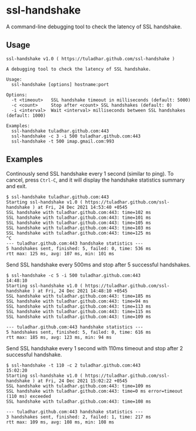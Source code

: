 # ssl-handshake
A command-line debugging tool to check the latency of SSL handshake.

## Usage
```
ssl-handshake v1.0 ( https://tuladhar.github.com/ssl-handshake )

A debugging tool to check the latency of SSL handshake.

Usage:
  ssl-handshake [options] hostname:port

Options:
  -t <timeout>   SSL handshake timeout in milliseconds (default: 5000)
  -c <count>     Stop after <count> SSL handshakes (default: 0)
  -i <interval>  Wait <interval> milliseconds between SSL handshakes (default: 1000)

Examples:
  ssl-handshake tuladhar.github.com:443
  ssl-handshake -c 3 -i 500 tuladhar.github.com:443
  ssl-handshake -t 500 imap.gmail.com:993
```

## Examples

Continously send SSL handshake every 1 second (similar to ping). To cancel, press `Ctrl-C`, and it will display the handshake statistics summary and exit.
```
$ ssl-handshake tuladhar.github.com:443
Starting ssl-handshake v1.0 ( https://tuladhar.github.com/ssl-handshake ) at Fri, 24 Dec 2021 14:53:40 +0545
SSL handshake with tuladhar.github.com:443: time=102 ms
SSL handshake with tuladhar.github.com:443: time=101 ms
SSL handshake with tuladhar.github.com:443: time=105 ms
SSL handshake with tuladhar.github.com:443: time=103 ms
SSL handshake with tuladhar.github.com:443: time=125 ms
^C
--- tuladhar.github.com:443 handshake statistics ---
5 handshakes sent, finished: 5, failed: 0, time: 536 ms
rtt max: 125 ms, avg: 107 ms, min: 101 ms
```

Send SSL handshake every 500ms and stop after 5 successful handshakes. 
```
$ ssl-handshake -c 5 -i 500 tuladhar.github.com:443                           14:48:10
Starting ssl-handshake v1.0 ( https://tuladhar.github.com/ssl-handshake ) at Fri, 24 Dec 2021 14:48:10 +0545
SSL handshake with tuladhar.github.com:443: time=185 ms
SSL handshake with tuladhar.github.com:443: time=94 ms
SSL handshake with tuladhar.github.com:443: time=113 ms
SSL handshake with tuladhar.github.com:443: time=115 ms
SSL handshake with tuladhar.github.com:443: time=109 ms

--- tuladhar.github.com:443 handshake statistics ---
5 handshakes sent, finished: 5, failed: 0, time: 616 ms
rtt max: 185 ms, avg: 123 ms, min: 94 ms
```

Send SSL handshake every 1 second with 110ms timeout and stop after 2 successful handshake.
```
$ ssl-handshake -t 110 -c 2 tuladhar.github.com:443                                                                15:02:20
Starting ssl-handshake v1.0 ( https://tuladhar.github.com/ssl-handshake ) at Fri, 24 Dec 2021 15:02:22 +0545
SSL handshake with tuladhar.github.com:443: time=109 ms
SSL handshake with tuladhar.github.com:443: time=0 ms error=timeout (110 ms) exceeded
SSL handshake with tuladhar.github.com:443: time=108 ms

--- tuladhar.github.com:443 handshake statistics ---
3 handshakes sent, finished: 2, failed: 1, time: 217 ms
rtt max: 109 ms, avg: 108 ms, min: 108 ms
```